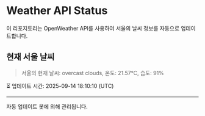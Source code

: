 
# Weather API Status

이 리포지토리는 OpenWeather API를 사용하여 서울의 날씨 정보를 자동으로 업데이트합니다.

## 현재 서울 날씨
> 서울의 현재 날씨: overcast clouds, 온도: 21.57°C, 습도: 91%

⏳ 업데이트 시간: 2025-09-14 18:10:10 (UTC)

---
자동 업데이트 봇에 의해 관리됩니다.

